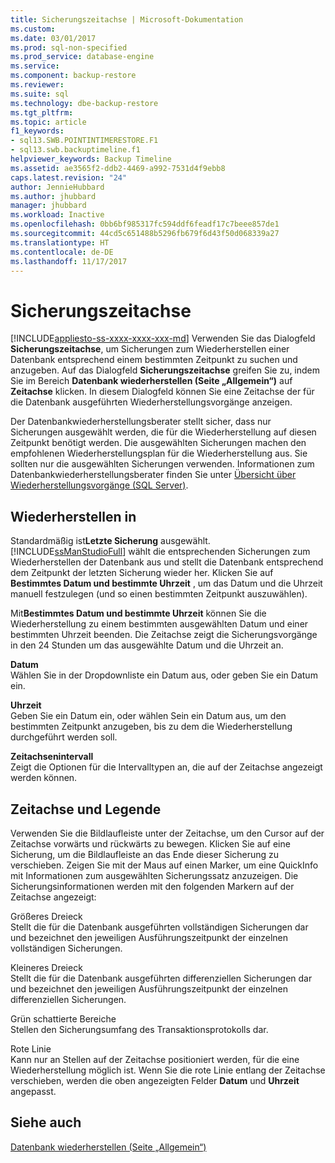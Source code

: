 ```yaml
---
title: Sicherungszeitachse | Microsoft-Dokumentation
ms.custom: 
ms.date: 03/01/2017
ms.prod: sql-non-specified
ms.prod_service: database-engine
ms.service: 
ms.component: backup-restore
ms.reviewer: 
ms.suite: sql
ms.technology: dbe-backup-restore
ms.tgt_pltfrm: 
ms.topic: article
f1_keywords:
- sql13.SWB.POINTINTIMERESTORE.F1
- sql13.swb.backuptimeline.f1
helpviewer_keywords: Backup Timeline
ms.assetid: ae3565f2-ddb2-4469-a992-7531d4f9ebb8
caps.latest.revision: "24"
author: JennieHubbard
ms.author: jhubbard
manager: jhubbard
ms.workload: Inactive
ms.openlocfilehash: 0bb6bf985317fc594ddf6feadf17c7beee857de1
ms.sourcegitcommit: 44cd5c651488b5296fb679f6d43f50d068339a27
ms.translationtype: HT
ms.contentlocale: de-DE
ms.lasthandoff: 11/17/2017
---
```

# <a name="backup-timeline"></a>Sicherungszeitachse
[!INCLUDE[appliesto-ss-xxxx-xxxx-xxx-md](../../includes/appliesto-ss-xxxx-xxxx-xxx-md.md)] Verwenden Sie das Dialogfeld **Sicherungszeitachse**, um Sicherungen zum Wiederherstellen einer Datenbank entsprechend einem bestimmten Zeitpunkt zu suchen und anzugeben. Auf das Dialogfeld **Sicherungszeitachse** greifen Sie zu, indem Sie im Bereich **Datenbank wiederherstellen (Seite „Allgemein“)** auf **Zeitachse** klicken. In diesem Dialogfeld können Sie eine Zeitachse der für die Datenbank ausgeführten Wiederherstellungsvorgänge anzeigen.  
  
 Der Datenbankwiederherstellungsberater stellt sicher, dass nur Sicherungen ausgewählt werden, die für die Wiederherstellung auf diesen Zeitpunkt benötigt werden. Die ausgewählten Sicherungen machen den empfohlenen Wiederherstellungsplan für die Wiederherstellung aus. Sie sollten nur die ausgewählten Sicherungen verwenden. Informationen zum Datenbankwiederherstellungsberater finden Sie unter [Übersicht über Wiederherstellungsvorgänge &#40;SQL Server&#41;](../../relational-databases/backup-restore/restore-and-recovery-overview-sql-server.md).  
  
## <a name="restore-to"></a>Wiederherstellen in  
 Standardmäßig ist**Letzte Sicherung** ausgewählt. [!INCLUDE[ssManStudioFull](../../includes/ssmanstudiofull-md.md)] wählt die entsprechenden Sicherungen zum Wiederherstellen der Datenbank aus und stellt die Datenbank entsprechend dem Zeitpunkt der letzten Sicherung wieder her. Klicken Sie auf **Bestimmtes Datum und bestimmte Uhrzeit** , um das Datum und die Uhrzeit manuell festzulegen (und so einen bestimmten Zeitpunkt auszuwählen).  
  
 Mit**Bestimmtes Datum und bestimmte Uhrzeit** können Sie die Wiederherstellung zu einem bestimmten ausgewählten Datum und einer bestimmten Uhrzeit beenden. Die Zeitachse zeigt die Sicherungsvorgänge in den 24 Stunden um das ausgewählte Datum und die Uhrzeit an.  
  
 **Datum**  
 Wählen Sie in der Dropdownliste ein Datum aus, oder geben Sie ein Datum ein.  
  
 **Uhrzeit**  
 Geben Sie ein Datum ein, oder wählen Sein ein Datum aus, um den bestimmten Zeitpunkt anzugeben, bis zu dem die Wiederherstellung durchgeführt werden soll.  
  
 **Zeitachsenintervall**  
 Zeigt die Optionen für die Intervalltypen an, die auf der Zeitachse angezeigt werden können.  
  
## <a name="timeline-and-legend"></a>Zeitachse und Legende  
 Verwenden Sie die Bildlaufleiste unter der Zeitachse, um den Cursor auf der Zeitachse vorwärts und rückwärts zu bewegen. Klicken Sie auf eine Sicherung, um die Bildlaufleiste an das Ende dieser Sicherung zu verschieben. Zeigen Sie mit der Maus auf einen Marker, um eine QuickInfo mit Informationen zum ausgewählten Sicherungssatz anzuzeigen. Die Sicherungsinformationen werden mit den folgenden Markern auf der Zeitachse angezeigt:  
  
 Größeres Dreieck  
 Stellt die für die Datenbank ausgeführten vollständigen Sicherungen dar und bezeichnet den jeweiligen Ausführungszeitpunkt der einzelnen vollständigen Sicherungen.  
  
 Kleineres Dreieck  
 Stellt die für die Datenbank ausgeführten differenziellen Sicherungen dar und bezeichnet den jeweiligen Ausführungszeitpunkt der einzelnen differenziellen Sicherungen.  
  
 Grün schattierte Bereiche  
 Stellen den Sicherungsumfang des Transaktionsprotokolls dar.  
  
 Rote Linie  
 Kann nur an Stellen auf der Zeitachse positioniert werden, für die eine Wiederherstellung möglich ist. Wenn Sie die rote Linie entlang der Zeitachse verschieben, werden die oben angezeigten Felder **Datum** und **Uhrzeit** angepasst.  
  
## <a name="see-also"></a>Siehe auch  
 [Datenbank wiederherstellen &#40;Seite „Allgemein“&#41;](../../relational-databases/backup-restore/restore-database-general-page.md)  
  
  
